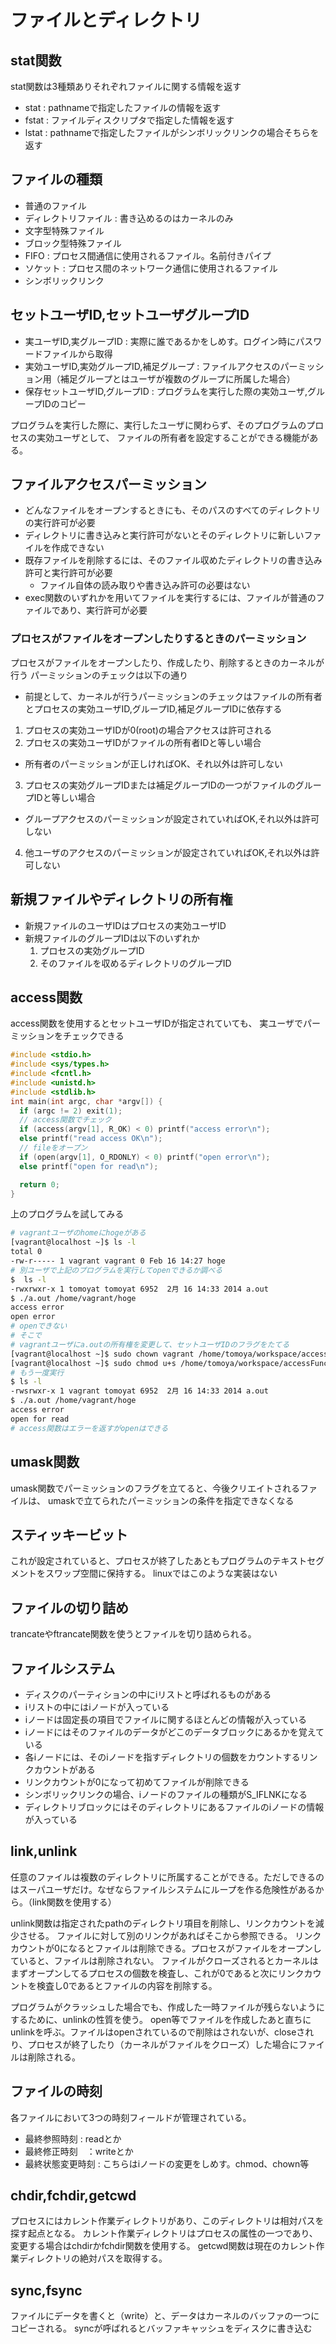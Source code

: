 # ファイルとディレクトリ

## stat関数
stat関数は3種類ありそれぞれファイルに関する情報を返す

- stat : pathnameで指定したファイルの情報を返す
- fstat : ファイルディスクリプタで指定した情報を返す
- lstat : pathnameで指定したファイルがシンボリックリンクの場合そちらを返す

## ファイルの種類

- 普通のファイル
- ディレクトリファイル : 書き込めるのはカーネルのみ
- 文字型特殊ファイル
- ブロック型特殊ファイル
- FIFO : プロセス間通信に使用されるファイル。名前付きパイプ
- ソケット : プロセス間のネットワーク通信に使用されるファイル
- シンボリックリンク

## セットユーザID,セットユーザグループID

- 実ユーザID,実グループID : 実際に誰であるかをしめす。ログイン時にパスワードファイルから取得
- 実効ユーザID,実効グループID,補足グループ : ファイルアクセスのパーミッション用（補足グループとはユーザが複数のグループに所属した場合）
- 保存セットユーザID,グループID : プログラムを実行した際の実効ユーザ,グループIDのコピー

プログラムを実行した際に、実行したユーザに関わらず、そのプログラムのプロセスの実効ユーザとして、
ファイルの所有者を設定することができる機能がある。

## ファイルアクセスパーミッション

- どんなファイルをオープンするときにも、そのパスのすべてのディレクトリの実行許可が必要
- ディレクトリに書き込みと実行許可がないとそのディレクトリに新しいファイルを作成できない
- 既存ファイルを削除するには、そのファイル収めたディレクトリの書き込み許可と実行許可が必要
  - ファイル自体の読み取りや書き込み許可の必要はない
- exec関数のいずれかを用いてファイルを実行するには、ファイルが普通のファイルであり、実行許可が必要

### プロセスがファイルをオープンしたりするときのパーミッション

プロセスがファイルをオープンしたり、作成したり、削除するときのカーネルが行う
パーミッションのチェックは以下の通り

- 前提として、カーネルが行うパーミッションのチェックはファイルの所有者とプロセスの実効ユーザID,グループID,補足グループIDに依存する

1. プロセスの実効ユーザIDが0(root)の場合アクセスは許可される
2. プロセスの実効ユーザIDがファイルの所有者IDと等しい場合
  - 所有者のパーミッションが正しければOK、それ以外は許可しない
3. プロセスの実効グループIDまたは補足グループIDの一つがファイルのグループIDと等しい場合
  - グループアクセスのパーミッションが設定されていればOK,それ以外は許可しない
4. 他ユーザのアクセスのパーミッションが設定されていればOK,それ以外は許可しない

## 新規ファイルやディレクトリの所有権

- 新規ファイルのユーザIDはプロセスの実効ユーザID
- 新規ファイルのグループIDは以下のいずれか
  1. プロセスの実効グループID
  2. そのファイルを収めるディレクトリのグループID

## access関数

access関数を使用するとセットユーザIDが指定されていても、
実ユーザでパーミッションをチェックできる

```c
#include <stdio.h>
#include <sys/types.h>
#include <fcntl.h>
#include <unistd.h>
#include <stdlib.h>
int main(int argc, char *argv[]) {
  if (argc != 2) exit(1);
  // access関数でチェック
  if (access(argv[1], R_OK) < 0) printf("access error\n");
  else printf("read access OK\n");
  // fileをオープン
  if (open(argv[1], O_RDONLY) < 0) printf("open error\n");
  else printf("open for read\n");

  return 0;
}
```

上のプログラムを試してみる
```bash
# vagrantユーザのhomeにhogeがある
[vagrant@localhost ~]$ ls -l
total 0
-rw-r----- 1 vagrant vagrant 0 Feb 16 14:27 hoge
# 別ユーザで上記のプログラムを実行してopenできるか調べる
$  ls -l
-rwxrwxr-x 1 tomoyat tomoyat 6952  2月 16 14:33 2014 a.out
$ ./a.out /home/vagrant/hoge
access error
open error
# openできない
# そこで
# vagrantユーザにa.outの所有権を変更して、セットユーザIDのフラグをたてる
[vagrant@localhost ~]$ sudo chown vagrant /home/tomoya/workspace/accessFuncTest/a.out
[vagrant@localhost ~]$ sudo chmod u+s /home/tomoya/workspace/accessFuncTest/a.out
# もう一度実行
$ ls -l
-rwsrwxr-x 1 vagrant tomoyat 6952  2月 16 14:33 2014 a.out
$ ./a.out /home/vagrant/hoge
access error
open for read
# access関数はエラーを返すがopenはできる
```

## umask関数

umask関数でパーミッションのフラグを立てると、今後クリエイトされるファイルは、
umaskで立てられたパーミッションの条件を指定できなくなる

## スティッキービット

これが設定されていると、プロセスが終了したあともプログラムのテキストセグメントをスワップ空間に保持する。
linuxではこのような実装はない

## ファイルの切り詰め

trancateやftrancate関数を使うとファイルを切り詰められる。

## ファイルシステム

- ディスクのパーティションの中にiリストと呼ばれるものがある
- iリストの中にはiノードが入っている
- iノードは固定長の項目でファイルに関するほとんどの情報が入っている
- iノードにはそのファイルのデータがどこのデータブロックにあるかを覚えている
- 各iノードには、そのiノードを指すディレクトリの個数をカウントするリンクカウントがある
- リンクカウントが0になって初めてファイルが削除できる
- シンボリックリンクの場合、iノードのファイルの種類がS_IFLNKになる
- ディレクトリブロックにはそのディレクトリにあるファイルのiノードの情報が入っている

## link,unlink

任意のファイルは複数のディレクトリに所属することができる。ただしできるのはスーパユーザだけ。なぜならファイルシステムにループを作る危険性があるから。（link関数を使用する）

unlink関数は指定されたpathのディレクトリ項目を削除し、リンクカウントを減少させる。
ファイルに対して別のリンクがあればそこから参照できる。
リンクカウントが0になるとファイルは削除できる。プロセスがファイルをオープンしていると、ファイルは削除されない。
ファイルがクローズされるとカーネルはまずオープンしてるプロセスの個数を検査し、これが0であると次にリンクカウントを検査し0であるとファイルの内容を削除する。

プログラムがクラッシュした場合でも、作成した一時ファイルが残らないようにするために、unlinkの性質を使う。
open等でファイルを作成したあと直ちにunlinkを呼ぶ。ファイルはopenされているので削除はされないが、closeされり、プロセスが終了したり（カーネルがファイルをクローズ）した場合にファイルは削除される。

## ファイルの時刻

各ファイルにおいて3つの時刻フィールドが管理されている。

- 最終参照時刻 : readとか
- 最終修正時刻　：writeとか
- 最終状態変更時刻 : こちらはiノードの変更をしめす。chmod、chown等

## chdir,fchdir,getcwd

プロセスにはカレント作業ディレクトリがあり、このディレクトリは相対パスを探す起点となる。
カレント作業ディレクトリはプロセスの属性の一つであり、変更する場合はchdirかfchdir関数を使用する。
getcwd関数は現在のカレント作業ディレクトリの絶対パスを取得する。

## sync,fsync

ファイルにデータを書くと（write）と、データはカーネルのバッファの一つにコピーされる。
syncが呼ばれるとバッファキャッシュをディスクに書き込む


